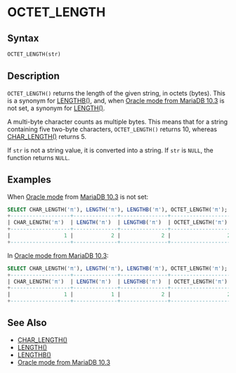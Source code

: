 # OCTET_LENGTH

## Syntax

```sql
OCTET_LENGTH(str)
```

## Description

`OCTET_LENGTH()` returns the length of the given string, in octets (bytes). This is a synonym for [LENGTHB()](/built-in-functions/string-functions/lengthb/), and, when [Oracle mode from MariaDB 10.3](/kb/en/sql_modeoracle/#functions) is not set, a synonym for [LENGTH()](/built-in-functions/string-functions/length/).

A multi-byte character counts as multiple bytes. This means that for a string containing five two-byte characters, `OCTET_LENGTH()` returns 10, whereas [CHAR_LENGTH()](/built-in-functions/string-functions/char_length/) returns 5.

If `str` is not a string value, it is converted into a string. If `str` is `NULL`, the function returns `NULL`.

## Examples

When [Oracle mode](/kb/en/sql_modeoracle/) from [MariaDB 10.3](/kb/en/what-is-mariadb-103/) is not set:

```sql
SELECT CHAR_LENGTH('π'), LENGTH('π'), LENGTHB('π'), OCTET_LENGTH('π');
+-------------------+--------------+---------------+--------------------+
| CHAR_LENGTH('π')  | LENGTH('π')  | LENGTHB('π')  | OCTET_LENGTH('π')  |
+-------------------+--------------+---------------+--------------------+
|                 1 |            2 |             2 |                  2 |
+-------------------+--------------+---------------+--------------------+
```

In [Oracle mode from MariaDB 10.3](/kb/en/sql_modeoracle/#functions):

```sql
SELECT CHAR_LENGTH('π'), LENGTH('π'), LENGTHB('π'), OCTET_LENGTH('π');
+-------------------+--------------+---------------+--------------------+
| CHAR_LENGTH('π')  | LENGTH('π')  | LENGTHB('π')  | OCTET_LENGTH('π')  |
+-------------------+--------------+---------------+--------------------+
|                 1 |            1 |             2 |                  2 |
+-------------------+--------------+---------------+--------------------+
```

## See Also

- [CHAR_LENGTH()](/built-in-functions/string-functions/char_length/)
- [LENGTH()](/built-in-functions/string-functions/length/)
- [LENGTHB()](/built-in-functions/string-functions/lengthb/)
- [Oracle mode from MariaDB 10.3](/kb/en/sql_modeoracle-from-mariadb-103/#simple-syntax-compatibility)